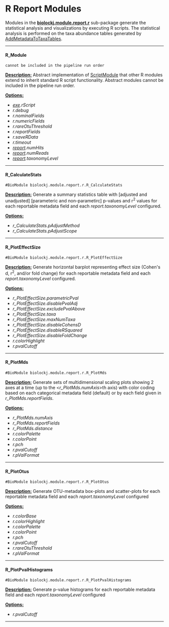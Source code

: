 # R Report Modules

Modules in the **[biolockj.module.report.r](https://msioda.github.io/BioLockJ/docs/biolockj/module/report/r/package-summary.html)** sub-package generate the statistical analysis and visualizations by executing R scripts.  The statistical analysis is performed on the taxa abundance tables generated by [AddMetadataToTaxaTables](../wiki/module.report.taxa#AddMetadataToTaxaTables).

----

#### R_Module
`cannot be included in the pipeline run order`

[**Description:**](https://msioda.github.io/BioLockJ/docs/biolockj/module/report/r/R_Module.html "view javadoc")  Abstract implementation of [ScriptModule](https://msioda.github.io/BioLockJ/docs/biolockj/module/ScriptModule.html) that other R modules extend to inherit standard R script functionality.  Abstract modules cannot be included in the pipeline run order.

[**Options:**](../wiki/Configuration#r "view r option descriptions")

   - *[exe](../wiki/Configuration#exe "view exe option descriptions").rScript* 
   - *r.debug* 
   - *r.nominalFields* 
   - *r.numericFields* 
   - *r.rareOtuThreshold* 
   - *r.reportFields* 
   - *r.saveRData* 
   - *r.timeout* 
   - *[report](../wiki/Configuration#report "view report option descriptions").numHits* 
   - *[report](../wiki/Configuration#report "view report option descriptions").numReads* 
   - *[report](../wiki/Configuration#report "view report option descriptions").taxonomyLevel*

----

#### R_CalculateStats
`#BioModule biolockj.module.report.r.R_CalculateStats`

[**Description:**](https://msioda.github.io/BioLockJ/docs/biolockj/module/report/r/R_CalculateStats.html "view javadoc")  Generate a summary statistics table with [adjusted and unadjusted] [parameteric and non-parametirc] p-values and r<sup>2</sup> values for each reportable metadata field and each *report.taxonomyLevel* configured.

[**Options:**](../wiki/Configuration#r_CalculateStats "view option descriptions")

   - *r_CalculateStats.pAdjustMethod*
   - *r_CalculateStats.pAdjustScope* 

----

#### R_PlotEffectSize
`#BioModule biolockj.module.report.r.R_PlotEffectSize`

[**Description:**](https://msioda.github.io/BioLockJ/docs/biolockj/module/report/r/R_PlotEffectSize.html "view javadoc")  Generate horizontal barplot representing effect size (Cohen's d, r<sup>2</sup>, and/or fold change) for each reportable metadata field and each *report.taxonomyLevel* configured.

[**Options:**](../wiki/Configuration#r_PlotEffectSize "view option descriptions")

   - *r_PlotEffectSize.parametricPval*
   - *r_PlotEffectSize.disablePvalAdj*
   - *r_PlotEffectSize.excludePvalAbove*
   - *r_PlotEffectSize.taxa*
   - *r_PlotEffectSize.maxNumTaxa*
   - *r_PlotEffectSize.disableCohensD*
   - *r_PlotEffectSize.disableRSquared*
   - *r_PlotEffectSize.disableFoldChange*
   - *r.colorHighlight*
   - *r.pvalCutoff*

----

#### R_PlotMds
`#BioModule biolockj.module.report.r.R_PlotMds`

[**Description:**](https://msioda.github.io/BioLockJ/docs/biolockj/module/report/r/R_PlotMds.html "view javadoc")  Generate sets of multidimensional scaling plots showing 2 axes at a time (up to the <*r_PlotMds.numAxis*>th axis) with color coding based on each categorical metadata field (default) or by each field given in *r_PlotMds.reportFields*.

[**Options:**](../wiki/Configuration#r_PlotMds "view option descriptions")

   - *r_PlotMds.numAxis*
   - *r_PlotMds.reportFields*
   - *r_PlotMds.distance*
   - *r.colorPalette*
   - *r.colorPoint* 
   - *r.pch* 
   - *r.pvalCutoff* 
   - *r.pValFormat* 

----

#### R_PlotOtus
`#BioModule biolockj.module.report.r.R_PlotOtus`

[**Description:**](https://msioda.github.io/BioLockJ/docs/biolockj/module/report/r/R_PlotOtus.html "view javadoc")  Generate OTU-metadata box-plots and scatter-plots for each reportable metadata field and each *report.taxonomyLevel* configured

[**Options:**](../wiki/Configuration#r "view option descriptions")

   - *r.colorBase*
   - *r.colorHighlight*
   - *r.colorPalette*
   - *r.colorPoint* 
   - *r.pch* 
   - *r.pvalCutoff* 
   - *r.rareOtuThreshold* 
   - *r.pValFormat* 

----

#### R_PlotPvalHistograms
`#BioModule biolockj.module.report.r.R_PlotPvalHistograms`

[**Description:**](https://msioda.github.io/BioLockJ/docs/biolockj/module/report/r/R_PlotPvalHistograms.html "view javadoc")  Generate p-value histograms for each reportable metadata field and each *report.taxonomyLevel* configured

[**Options:**](../wiki/Configuration#r "view option descriptions")

   - *r.pvalCutoff*

----
